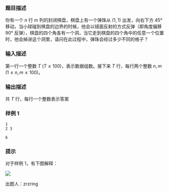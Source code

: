 ### 题目描述

你有一个 $n$ 行 $m$ 列的封闭棋盘，棋盘上有一个弹珠从 $(1, 1)$ 出发，向右下方 $45°$ 移动，当小球碰到棋盘的边界的时候，他会以镜面反射的方式反弹（即角度偏移 $90°$ 反弹），棋盘的四个角各有一个洞，当它走到棋盘的四个角中的任意一个位置时，他会掉进这个洞里，请问在此过程中，弹珠会经过多少不同的格子？

### 输入描述

第一行一个整数 $T$ $(T\leq 100)$，表示数据组数。接下来 $T$ 行，每行两个整数 $n, m$ $(1\leq n, m \leq 100)$。

### 输出描述

共 $T$ 行，每行一个整数表示答案

### 样例 1

```
1
2 3
```

```
6
```

### 提示

对于样例 1，有下图解释：

![](https://icpc.ldu.edu.cn/storage/ckeditor/images/202309/20230901225604_64f1fb84ca1f6.png)

出题人：zrzring